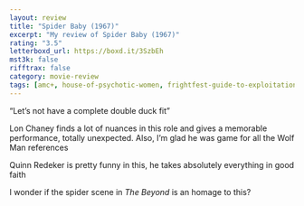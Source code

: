 ```yaml
---
layout: review
title: "Spider Baby (1967)"
excerpt: "My review of Spider Baby (1967)"
rating: "3.5"
letterboxd_url: https://boxd.it/3SzbEh
mst3k: false
rifftrax: false
category: movie-review
tags: [amc+, house-of-psychotic-women, frightfest-guide-to-exploitation-movies]
---
```


“Let’s not have a complete double duck fit”

Lon Chaney finds a lot of nuances in this role and gives a memorable performance, totally unexpected. Also, I’m glad he was game for all the Wolf Man references

Quinn Redeker is pretty funny in this, he takes absolutely everything in good faith

I wonder if the spider scene in <i>The Beyond </i>is an homage to this?
